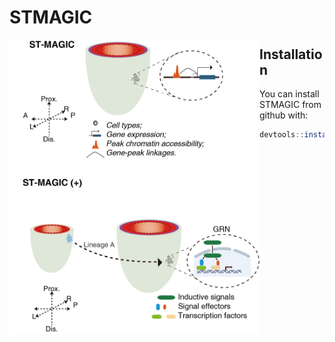 # STMAGIC
<p><img src="figure/STMAGIC_readme.png" width="400px" align="left"></p> 

## Installation
You can install STMAGIC from github with:
```R
devtools::install_github('xiebb7/STMAGIC')
```
